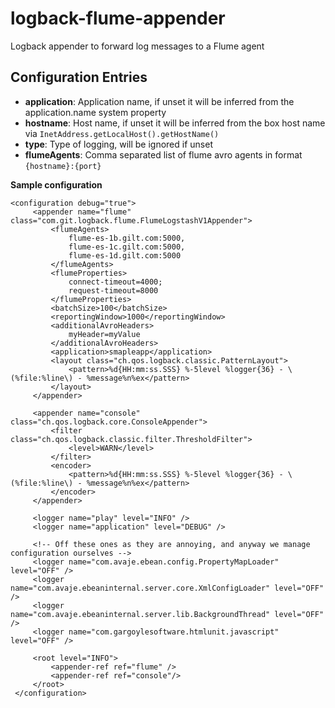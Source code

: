 logback-flume-appender
======================

Logback appender to forward log messages to a Flume agent

## Configuration Entries

* **application**: Application name, if unset it will be inferred from the application.name system property
* **hostname**: Host name, if unset it will be inferred from the box host name via `InetAddress.getLocalHost().getHostName()`
* **type**: Type of logging, will be ignored if unset
* **flumeAgents**: Comma separated list of flume avro agents in format `{hostname}:{port}`

**Sample configuration**

```
<configuration debug="true">
     <appender name="flume" class="com.git.logback.flume.FlumeLogstashV1Appender">
         <flumeAgents>
             flume-es-1b.gilt.com:5000,
             flume-es-1c.gilt.com:5000,
             flume-es-1d.gilt.com:5000
         </flumeAgents>
         <flumeProperties>
             connect-timeout=4000;
             request-timeout=8000
         </flumeProperties>
         <batchSize>100</batchSize>
         <reportingWindow>1000</reportingWindow>
         <additionalAvroHeaders>
             myHeader=myValue
         </additionalAvroHeaders>
         <application>smapleapp</application>
         <layout class="ch.qos.logback.classic.PatternLayout">
             <pattern>%d{HH:mm:ss.SSS} %-5level %logger{36} - \(%file:%line\) - %message%n%ex</pattern>
         </layout>
     </appender>

     <appender name="console" class="ch.qos.logback.core.ConsoleAppender">
         <filter class="ch.qos.logback.classic.filter.ThresholdFilter">
             <level>WARN</level>
         </filter>
         <encoder>
             <pattern>%d{HH:mm:ss.SSS} %-5level %logger{36} - \(%file:%line\) - %message%n%ex</pattern>
         </encoder>
     </appender>

     <logger name="play" level="INFO" />
     <logger name="application" level="DEBUG" />

     <!-- Off these ones as they are annoying, and anyway we manage configuration ourselves -->
     <logger name="com.avaje.ebean.config.PropertyMapLoader" level="OFF" />
     <logger name="com.avaje.ebeaninternal.server.core.XmlConfigLoader" level="OFF" />
     <logger name="com.avaje.ebeaninternal.server.lib.BackgroundThread" level="OFF" />
     <logger name="com.gargoylesoftware.htmlunit.javascript" level="OFF" />

     <root level="INFO">
         <appender-ref ref="flume" />
         <appender-ref ref="console"/>
     </root>
 </configuration>
 ```
 